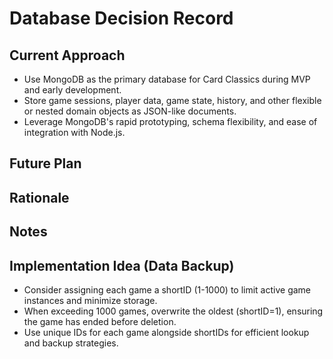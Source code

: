 # Database Decision Record

## Current Approach
- Use MongoDB as the primary database for Card Classics during MVP and early development.
- Store game sessions, player data, game state, history, and other flexible or nested domain objects as JSON-like documents.
- Leverage MongoDB's rapid prototyping, schema flexibility, and ease of integration with Node.js.

## Future Plan

## Rationale

## Notes

## Implementation Idea (Data Backup)
- Consider assigning each game a shortID (1-1000) to limit active game instances and minimize storage.
- When exceeding 1000 games, overwrite the oldest (shortID=1), ensuring the game has ended before deletion.
- Use unique IDs for each game alongside shortIDs for efficient lookup and backup strategies.
